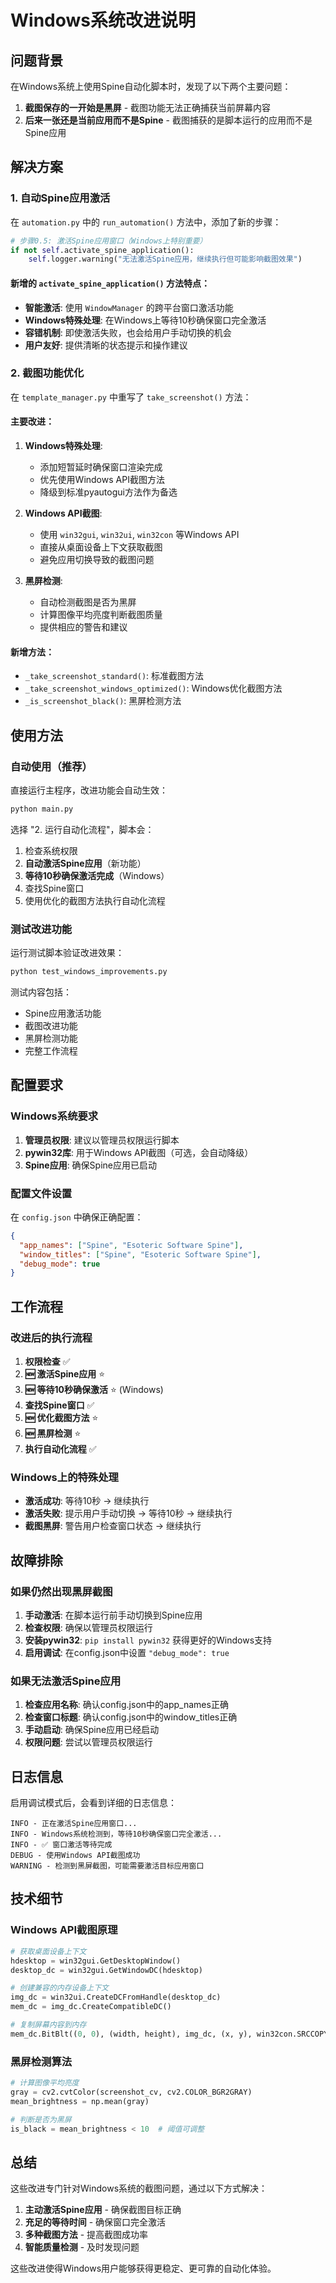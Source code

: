 # Windows系统改进说明

## 问题背景

在Windows系统上使用Spine自动化脚本时，发现了以下两个主要问题：

1. **截图保存的一开始是黑屏** - 截图功能无法正确捕获当前屏幕内容
2. **后来一张还是当前应用而不是Spine** - 截图捕获的是脚本运行的应用而不是Spine应用

## 解决方案

### 1. 自动Spine应用激活

在 `automation.py` 中的 `run_automation()` 方法中，添加了新的步骤：

```python
# 步骤0.5: 激活Spine应用窗口（Windows上特别重要）
if not self.activate_spine_application():
    self.logger.warning("无法激活Spine应用，继续执行但可能影响截图效果")
```

#### 新增的 `activate_spine_application()` 方法特点：

- **智能激活**: 使用 `WindowManager` 的跨平台窗口激活功能
- **Windows特殊处理**: 在Windows上等待10秒确保窗口完全激活
- **容错机制**: 即使激活失败，也会给用户手动切换的机会
- **用户友好**: 提供清晰的状态提示和操作建议

### 2. 截图功能优化

在 `template_manager.py` 中重写了 `take_screenshot()` 方法：

#### 主要改进：

1. **Windows特殊处理**:
   - 添加短暂延时确保窗口渲染完成
   - 优先使用Windows API截图方法
   - 降级到标准pyautogui方法作为备选

2. **Windows API截图**:
   - 使用 `win32gui`, `win32ui`, `win32con` 等Windows API
   - 直接从桌面设备上下文获取截图
   - 避免应用切换导致的截图问题

3. **黑屏检测**:
   - 自动检测截图是否为黑屏
   - 计算图像平均亮度判断截图质量
   - 提供相应的警告和建议

#### 新增方法：

- `_take_screenshot_standard()`: 标准截图方法
- `_take_screenshot_windows_optimized()`: Windows优化截图方法
- `_is_screenshot_black()`: 黑屏检测方法

## 使用方法

### 自动使用（推荐）

直接运行主程序，改进功能会自动生效：

```bash
python main.py
```

选择 "2. 运行自动化流程"，脚本会：

1. 检查系统权限
2. **自动激活Spine应用**（新功能）
3. **等待10秒确保激活完成**（Windows）
4. 查找Spine窗口
5. 使用优化的截图方法执行自动化流程

### 测试改进功能

运行测试脚本验证改进效果：

```bash
python test_windows_improvements.py
```

测试内容包括：
- Spine应用激活功能
- 截图改进功能
- 黑屏检测功能
- 完整工作流程

## 配置要求

### Windows系统要求

1. **管理员权限**: 建议以管理员权限运行脚本
2. **pywin32库**: 用于Windows API截图（可选，会自动降级）
3. **Spine应用**: 确保Spine应用已启动

### 配置文件设置

在 `config.json` 中确保正确配置：

```json
{
  "app_names": ["Spine", "Esoteric Software Spine"],
  "window_titles": ["Spine", "Esoteric Software Spine"],
  "debug_mode": true
}
```

## 工作流程

### 改进后的执行流程

1. **权限检查** ✅
2. **🆕 激活Spine应用** ⭐
3. **🆕 等待10秒确保激活** ⭐ (Windows)
4. **查找Spine窗口** ✅
5. **🆕 优化截图方法** ⭐
6. **🆕 黑屏检测** ⭐
7. **执行自动化流程** ✅

### Windows上的特殊处理

- **激活成功**: 等待10秒 → 继续执行
- **激活失败**: 提示用户手动切换 → 等待10秒 → 继续执行
- **截图黑屏**: 警告用户检查窗口状态 → 继续执行

## 故障排除

### 如果仍然出现黑屏截图

1. **手动激活**: 在脚本运行前手动切换到Spine应用
2. **检查权限**: 确保以管理员权限运行
3. **安装pywin32**: `pip install pywin32` 获得更好的Windows支持
4. **启用调试**: 在config.json中设置 `"debug_mode": true`

### 如果无法激活Spine应用

1. **检查应用名称**: 确认config.json中的app_names正确
2. **检查窗口标题**: 确认config.json中的window_titles正确
3. **手动启动**: 确保Spine应用已经启动
4. **权限问题**: 尝试以管理员权限运行

## 日志信息

启用调试模式后，会看到详细的日志信息：

```
INFO - 正在激活Spine应用窗口...
INFO - Windows系统检测到，等待10秒确保窗口完全激活...
INFO - ✅ 窗口激活等待完成
DEBUG - 使用Windows API截图成功
WARNING - 检测到黑屏截图，可能需要激活目标应用窗口
```

## 技术细节

### Windows API截图原理

```python
# 获取桌面设备上下文
hdesktop = win32gui.GetDesktopWindow()
desktop_dc = win32gui.GetWindowDC(hdesktop)

# 创建兼容的内存设备上下文
img_dc = win32ui.CreateDCFromHandle(desktop_dc)
mem_dc = img_dc.CreateCompatibleDC()

# 复制屏幕内容到内存
mem_dc.BitBlt((0, 0), (width, height), img_dc, (x, y), win32con.SRCCOPY)
```

### 黑屏检测算法

```python
# 计算图像平均亮度
gray = cv2.cvtColor(screenshot_cv, cv2.COLOR_BGR2GRAY)
mean_brightness = np.mean(gray)

# 判断是否为黑屏
is_black = mean_brightness < 10  # 阈值可调整
```

## 总结

这些改进专门针对Windows系统的截图问题，通过以下方式解决：

1. **主动激活Spine应用** - 确保截图目标正确
2. **充足的等待时间** - 确保窗口完全激活
3. **多种截图方法** - 提高截图成功率
4. **智能质量检测** - 及时发现问题

这些改进使得Windows用户能够获得更稳定、更可靠的自动化体验。
